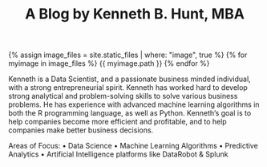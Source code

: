 ﻿---
layout: default
title:  "A Blog by Kenneth B. Hunt, MBA"
---
{% assign image_files = site.static_files | where: "image", true %}
{% for myimage in image_files %}
  {{ myimage.path }}
{% endfor %}




Kenneth is a Data Scientist, and a passionate business minded individual, with a strong entrepreneurial spirit. Kenneth has worked hard to develop strong analytical and problem-solving skills to solve various business problems. He has experience with advanced machine learning algorithms in both the R programming language, as well as Python. 
Kenneth’s goal is to help companies become more efficient and profitable, and to help companies make better business decisions.

Areas of Focus: 
• Data Science
• Machine Learning Algorithms 
• Predictive Analytics
• Artificial Intelligence platforms like DataRobot & Splunk
